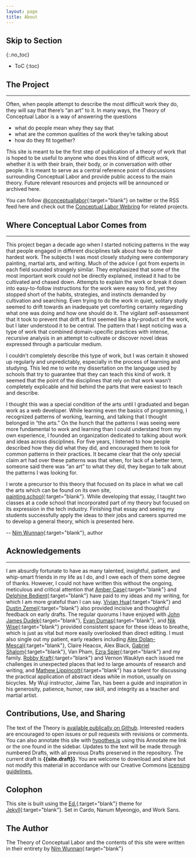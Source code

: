 ```yaml
---
layout: page
title: About
---
```


## Skip to Section
{:.no_toc}

* ToC
{:toc}


## The Project
---
Often, when people attempt to describe the most difficult work they do, they will say that there’s “an art” to it. In many ways, the Theory of Conceptual Labor is a way of answering the questions 

 * what do people mean whey they say that
 * what are the common qualities of the work they’re talking about
 * how do they fit together?

This site is meant to be the first step of publication of a theory of work that is hoped to be useful to anyone who does this kind of difficult work, whether it is with their brain, their body, or in conversation with other people. It is meant to serve as a central reference point of discussions surrounding Conceptual Labor and provide public access to the main theory. Future relevant resources and projects will be announced or archived here.

You can follow [@conceptuallabor](https://twitter.com/conceptuallabor){:target="blank"} on twitter or the RSS feed here and check out the [Conceptual Labor Webring]({{site.url}}/webring) for related projects.

## Where Conceptual Labor Comes from

---


This project began a decade ago when I started noticing patterns in the way that people engaged in different disciplines talk about how to do their hardest work. The subjects I was most closely studying were contemporary painting, martial arts, and writing. Much of the advice I got from experts in each field sounded strangely similar. They emphasized that some of the most important work could not be directly explained, instead it had to be cultivated and chased down. Attempts to explain the work or break it down into easy-to-follow instructions for the work were easy to find, yet they stopped short of the habits, strategies, and instincts demanded by cultivation and searching. Even trying to do the work in quiet, solitary study seemed to drift towards an inadequate yet comforting certainty regarding what one was doing and how one should do it. The vigilant self-assessment that it took to prevent that drift at first seemed like a by-product of the work, but I later understood it to be central. The pattern that I kept noticing was a type of work that combined domain-specific practices with intense, recursive analysis in an attempt to cultivate or discover novel ideas expressed through a particular medium.
 
I couldn’t completely describe this type of work, but I was certain it showed up regularly and unpredictably, especially in the process of learning and studying. This led me to write my dissertation on the language used by schools that try to guarantee that they can teach this kind of work. It seemed that the point of the disciplines that rely on that work wasn’t completely explicable and hid behind the parts that were easiest to teach and describe. 

I thought this was a special condition of the arts until I graduated and began work as a web developer. While learning even the basics of programming, I recognized patterns of working, learning, and talking that I thought belonged in “the arts.” On the hunch that the patterns I was seeing were more fundamental to work and learning than I could understand from my own experience, I founded an organization dedicated to talking about work and ideas across disciplines. For five years, I listened to how people described how they did what they did, and encouraged them to look for common patterns in their practices. It became clear that the only special claim art had over these patterns was that when, for lack of a better term, someone said there was “an art” to what they did, they began to talk about the patterns I was looking for.
 
I wrote a precursor to this theory that focused on its place in what we call the arts which can be found on its own site, [painting.school](http://painting.school){:target="blank"}. While developing that essay, I taught two classes at a code school that incorporated part of my theory but focused on its expression in the tech industry. Finishing that essay and seeing my students successfully apply the ideas to their jobs and careers spurred me to develop a general theory, which is presented here. 

-- [Ním Wunnan](http://wunnan.com){:target="blank"}, author

## Acknowledgements

--- 

I am absurdly fortunate to have as many talented, insightful, patient, and whip-smart friends in my life as I do, and I owe each of them some degree of thanks. However, I could not have written this without the ongoing, meticulous and critical attention that [Amber Case](http://caseorganic.com/){:target="blank"} and [Delphine Bedient](http://delphine.fail){:target="blank"} have paid to my ideas and my writing, for which I am more grateful than I can say. [Vivian Hua](http://vivianhua.com/){:target="blank"} and [Dustin Zemel](https://www.dustinzemel.com/){:target="blank"} also provided incisive and thoughtful feedback on early drafts. The regular quorums I have enjoyed with [John James Dudek](http://funwithjohnjames.com/){:target="blank"}, [Evan Dumas](http://www.eedumas.com/){:target="blank"}, and [Nik Wise](http://nikolas.ws/){:target="blank"} provided consistent space for these ideas to breathe, which is just as vital but more easily overlooked than direct editing. I must also single out my patient, early readers including [Alex Dolan-Mescal](http://dhalab.org/alexdm/){:target="blank"}, Claire Heacox, Alex Black, [Gabriel Shalom](http://www.gabrielshalom.com/){:target="blank"}, Van Pham, [Ezra Spier](https://ahhrrr.com/){:target="blank"} and my family. [Robby Kraft](https://robbykraft.com/){:target="blank"} and Vernon Wauklyn each issued me challenges in unexpected places that led to large amounts of research and writing, and [Mathew Lippincott](https://www.headfullofair.com/){:target="blank"} has a talent for discussing the practical application of abstract ideas while in motion, usually on bicycles. My Wuji instructor, Jaime Tan, has been a guide and inspiration in his generosity, patience, humor, raw skill, and integrity as a teacher and martial artist. 

## Contributions, Use, and Sharing

  <p>The text of the Theory is <a href="https://github.com/nimwunnan/theory-of-conceptual-labor" target="_blank">available publically on Github</a>. Interested readers are encouraged to open issues or pull requests with revisions or comments. You can also annotate this site with <a href="https://hypothes.is/" target="_blank">hypothes.is</a> using this <span style='cursor:pointer;' onclick="javascript:var hypothesis = document.createElement('script'); hypothesis.setAttribute('src','https://hypothes.is/embed.js'); document.head.appendChild(hypothesis);"><a>Annotate me</a></span> link or the one found in the sidebar. Updates to the text will be made through numbered Drafts, with all previous Drafts preserved in the repository. The current draft is <strong>{{site.draft}}</strong>. You are welcome to download and share but not modify this material in accordance with our Creative Commons <a href="{{ site.url }}/license-guidelines">licensing guidelines.</a></p>




##  Colophon

  This site is built using the [Ed.](https://elotroalex.github.io/ed/){:target="blank"} theme for [Jekyll](https://jekyllrb.com/){:target="blank"}. Set in Cardo, Nanum Myeongjo, and Work Sans.

## The Author

  The Theory of Conceptual Labor and the contents of this site were written in their entirety by [Ním Wunnan](http://wunnan.com){:target="blank"}